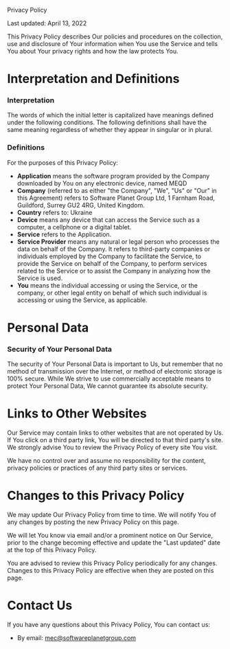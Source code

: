 Privacy Policy

Last updated: April 13, 2022

This Privacy Policy describes Our policies and procedures on the collection, use and disclosure of Your information when You use the Service and tells You about Your privacy rights and how the law protects You.

# Interpretation and Definitions

### Interpretation

The words of which the initial letter is capitalized have meanings defined under the following conditions. The following definitions shall have the same meaning regardless of whether they appear in singular or in plural.

### Definitions

For the purposes of this Privacy Policy:

-   **Application** means the software program provided by the Company downloaded by You on any electronic device, named MEQD
-   **Company** (referred to as either "the Company", "We", "Us" or "Our" in this Agreement) refers to Software Planet Group Ltd, 1 Farnham Road, Guildford, Surrey GU2 4RG, United Kingdom.
-   **Country** refers to: Ukraine
-   **Device** means any device that can access the Service such as a computer, a cellphone or a digital tablet.
-   **Service** refers to the Application.
-   **Service Provider** means any natural or legal person who processes the data on behalf of the Company. It refers to third-party companies or individuals employed by the Company to facilitate the Service, to provide the Service on behalf of the Company, to perform services related to the Service or to assist the Company in analyzing how the Service is used.
-   **You** means the individual accessing or using the Service, or the company, or other legal entity on behalf of which such individual is accessing or using the Service, as applicable.

# Personal Data

### Security of Your Personal Data

The security of Your Personal Data is important to Us, but remember that no method of transmission over the Internet, or method of electronic storage is 100% secure. While We strive to use commercially acceptable means to protect Your Personal Data, We cannot guarantee its absolute security.

# Links to Other Websites

Our Service may contain links to other websites that are not operated by Us. If You click on a third party link, You will be directed to that third party's site. We strongly advise You to review the Privacy Policy of every site You visit.

We have no control over and assume no responsibility for the content, privacy policies or practices of any third party sites or services.

# Changes to this Privacy Policy

We may update Our Privacy Policy from time to time. We will notify You of any changes by posting the new Privacy Policy on this page.

We will let You know via email and/or a prominent notice on Our Service, prior to the change becoming effective and update the "Last updated" date at the top of this Privacy Policy.

You are advised to review this Privacy Policy periodically for any changes. Changes to this Privacy Policy are effective when they are posted on this page.

# Contact Us

If you have any questions about this Privacy Policy, You can contact us:

-   By email: mec@softwareplanetgroup.com
